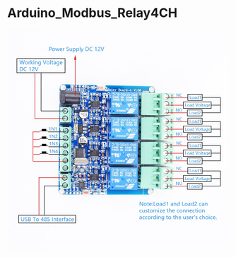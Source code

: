 # Arduino_Modbus_Relay4CH
![alt text](https://github.com/SurawutSukkum/Arduino_Modbus_Relay4CH/blob/main/RS485%20Modbus-RTU%2012V%204Bit%20Relay%20Module.jpg?raw=true)
